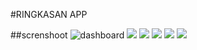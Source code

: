#RINGKASAN APP

##screnshoot
![](/home/daya/project/IntelliJIDEAProjects/jojoman/screenshoot/home.gif  "dashboard ")
![  ](/home/daya/project/IntelliJIDEAProjects/jojoman/screenshoot/search.gif  "search")
![ ](/home/daya/project/IntelliJIDEAProjects/jojoman/screenshoot/detail.gif  "detail")
![ ](/home/daya/project/IntelliJIDEAProjects/jojoman/screenshoot/add_meaning.gif "other")
![ ](/home/daya/project/IntelliJIDEAProjects/jojoman/screenshoot/add_favorite.gif "add favorite")
![ ](/home/daya/project/IntelliJIDEAProjects/jojoman/screenshoot/delete_favorite.gif  "delete")